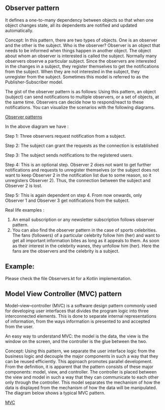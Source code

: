 Observer pattern
-----------------
It defines a one-to-many dependency between objects so that when one object changes state, all its dependents are notified and updated automatically.

Concept:
In this pattern, there are two types of objects. One is an observer and the other is the subject.
Who is the observer?
Observer is an object that needs to be informed when things happen in another object.
The object about whom an observer is interested is called the subject.
Normally many observers observe a particular subject. Since the observers are interested in the changes in a subject, 
they register themselves to get the notifications from the subject. 
When they are not interested in the subject, they unregister from the subject. Sometimes this model is referred to as the Publisher-Subscriber model.

The gist of the observer pattern is as follows: 
Using this pattern, an object (subject) can send notifications to multiple observers, or a set of objects, at the same time. 
Observers can decide how to respond/react to these notifications. You can visualize the scenarios with the following diagrams.

[Observer patterns](https://github.com/hegde421201/KOTLIN_LEARNINGS/blob/main/Kotlin/src/main/kotlin/patterns/observer/observer.png/)


In the above diagram we have :

Step 1: Three observers request notification from a subject.

Step 2: The subject can grant the requests as the connection is established

Step 3: The subject sends notifications to the registered users.

Step 4: This is an optional step. Observer 2 does not want to get further notifications and requests to unregister themselves 
(or the subject does not want to keep Observer 2 in the notification list due to some reason, 
so it unregisters Observer 2). Thus, the connection between the subject and Observer 2 is lost.

Step 5: This is again dependent on step 4. From now onwards, only Observer 1 and Observer 3 get notifications from the subject.

Real life examples : 
1) An email subscription or any newsletter subscription follows observer pattern. 
2) You can also find the observer pattern in the case of sports celebrities. The fans (followers) of a 
   particular celebrity follow him (her) and want to get all important information bites as long as it appeals to them. 
   As soon as their interest in the celebrity wanes, they unfollow him (her).
   Here the fans are the observers and the celebrity is a subject.

Example:
------

Please check the file Observers.kt for a Kotlin implementation.





Model View Controller (MVC) pattern
------------------------------------

Model–view–controller (MVC) is a software design pattern commonly used for developing user interfaces that divides the program logic into three interconnected elements. 
This is done to separate internal representations of information, from the ways information is presented to and accepted from the user.

An easy way to understand MVC: the model is the data, the view is the window on the screen, and the controller is the glue between the two.

Concept:
Using this pattern, we separate the user interface logic from the business logic and decouple the major components in such a way that they can be reused efficiently. 
This approach promotes parallel development.
From the definition, it is apparent that the pattern consists of these major components: model, view, and controller. 
The controller is placed between the view and model in such a way that they can communicate to each other only through the controller. 
This model separates the mechanism of how the data is displayed from the mechanism of how the data will be manipulated.
The diagram below shows a typical MVC pattern.

[MVC](https://github.com/hegde421201/KOTLIN_LEARNINGS/blob/main/Kotlin/src/main/kotlin/patterns/mvc/mvc.png/)


